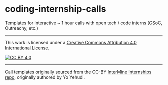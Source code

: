 # coding-internship-calls
Templates for interactive ~ 1 hour calls with open tech / code interns (GSoC, Outreachy, etc.)

---

This work is licensed under a
[Creative Commons Attribution 4.0 International License][cc-by].

[![CC BY 4.0][cc-by-image]][cc-by]

[cc-by]: http://creativecommons.org/licenses/by/4.0/
[cc-by-image]: https://i.creativecommons.org/l/by/4.0/88x31.png

---

Call templates originally sourced from the CC-BY [InterMine Internships repo](https://github.com/intermine/internships), originally authored by Yo Yehudi. 
